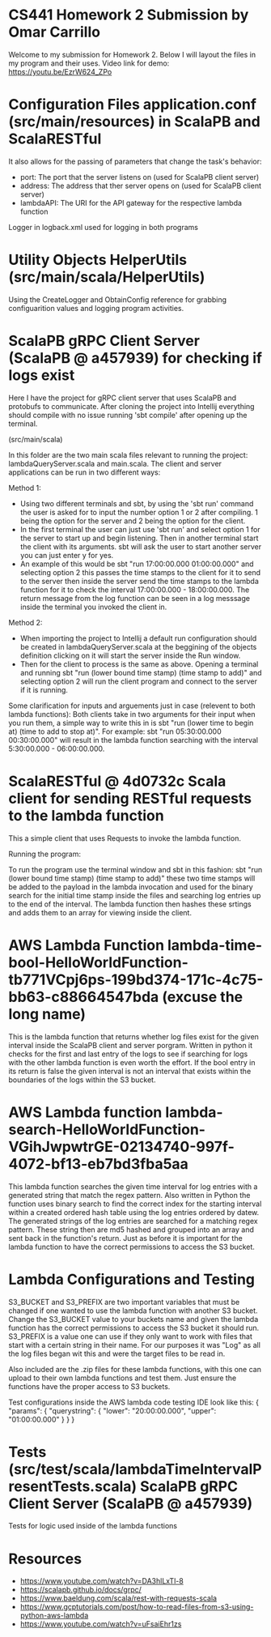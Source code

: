 # CS441 Homework 2 Submission by Omar Carrillo
Welcome to my submission for Homework 2. Below I will layout the files in my program and their uses. Video link for demo: https://youtu.be/EzrW624_ZPo


# Configuration Files application.conf (src/main/resources) in ScalaPB and ScalaRESTful
It also allows for the passing of parameters that change the task's behavior:
- port: The port that the server listens on (used for ScalaPB client server)
- address: The address that ther server opens on (used for ScalaPB client server)
- lambdaAPI: The URI for the API gateway for the respective lambda function 

Logger in logback.xml used for logging in both programs

# Utility Objects HelperUtils (src/main/scala/HelperUtils)
Using the CreateLogger and ObtainConfig reference for grabbing configuarition values and logging program activities.

# ScalaPB gRPC Client Server (ScalaPB @ a457939) for checking if logs exist
Here I have the project for gRPC client server that uses ScalaPB and protobufs to communicate.
After cloning the project into Intellij everything should compile with no issue running 'sbt compile' after opening up the terminal.

(src/main/scala)

In this folder are the two main scala files relevant to running the project: lambdaQueryServer.scala and main.scala.
The client and server applications can be run in two different ways:

Method 1:
- Using two different terminals and sbt, by using the 'sbt run' command the user is asked for to input the number option 1 or 2 after compiling. 1 being the option for the server and 2 being the option for the client. 
- In the first terminal the user can just use 'sbt run' and select option 1 for the server to start up and begin listening. Then in another terminal start the client with its arguments. sbt will ask the user to start another server you can just enter y for yes. 
- An example of this would be sbt "run 17:00:00.000 01:00:00.000" and selecting option 2 this passes the time stamps to the client for it to send to the server then   inside the server send the time stamps to the lambda function for it to check the interval 17:00:00.000 - 18:00:00.000. The return message from the log function can   be seen in a log messsage inside the terminal you invoked the client in.

Method 2: 
- When importing the project to Intellij a default run configuration should be created in lambdaQueryServer.scala at the beggining of the objects definition clicking on it will start the server inside the Run window.
- Then for the client to process is the same as above. Opening a terminal and running sbt "run (lower bound time stamp) (time stamp to add)" and selecting option 2 will run the client program and connect to the server if it is running. 

Some clarification for inputs and arguements just in case (relevent to both lambda functions):
Both clients take in two arguments for their input when you run them, a simple way to write this in is sbt "run (lower time to begin at) (time to add to stop at)".
For example: sbt "run 05:30:00.000 00:30:00.000" will result in the lambda function searching with the interval 5:30:00.000 - 06:00:00.000.


# ScalaRESTful @ 4d0732c Scala client for sending RESTful requests to the lambda function
This a simple client that uses Requests to invoke the lambda function.

Running the program:

To run the program use the terminal window and sbt in this fashion: sbt "run (lower bound time stamp) (time stamp to add)" these two time stamps will be added to the payload in the lambda invocation and used for the binary search for the initial time stamp inside the files and searching log entries up to the end of the interval. The lambda function then hashes these srtings and adds them to an array for viewing inside the client.

# AWS Lambda Function lambda-time-bool-HelloWorldFunction-tb771VCpj6ps-199bd374-171c-4c75-bb63-c88664547bda (excuse the long name)
This is the lambda function that returns whether log files exist for the given interval inside the ScalaPB client and server porgram. Written in python it checks for 
the first and last entry of the logs to see if searching for logs with the other lambda function is even worth the effort. If the bool entry in its return is false the given interval is not an interval that exists within the boundaries of the logs within the S3 bucket.

# AWS Lambda function lambda-search-HelloWorldFunction-VGihJwpwtrGE-02134740-997f-4072-bf13-eb7bd3fba5aa
This lambda function searches the given time interval for log entries with a generated string that match the regex pattern. Also written in Python the function uses binary search to find the correct index for the starting interval within a created ordered hash table using the log entries ordered by datew. The generated strings of the log entries are searched for a matching regex pattern. These string then are md5 hashed and grouped into an array and sent back in the function's return. Just as before it is important for the lambda function to have the correct permissions to access the S3 bucket.

# Lambda Configurations and Testing
S3_BUCKET and S3_PREFIX are two important variables that must be changed if one wanted to use the lambda function with another S3 bucket. Change the S3_BUCKET value to your buckets name and given the lambda function has the correct permissions to access the S3 bucket it should run. S3_PREFIX is a value one can use if they only want to work with files that start with a certain string in their name. For our purposes it was "Log" as all the log files began wit this and were the target files to be read in.

Also included are the .zip files for these lambda functions, with this one can upload to their own lambda functions and test them. Just ensure the functions have the proper access to S3 buckets.

Test configurations inside the AWS lambda code testing IDE look like this:
{
  "params": {
    "querystring": {
      "lower": "20:00:00.000",
      "upper": "01:00:00.000"
    }
  }
}


# Tests (src/test/scala/lambdaTimeIntervalPresentTests.scala) ScalaPB gRPC Client Server (ScalaPB @ a457939)
Tests for logic used inside of the lambda functions
# Resources
- https://www.youtube.com/watch?v=DA3hlLxTl-8
- https://scalapb.github.io/docs/grpc/
- https://www.baeldung.com/scala/rest-with-requests-scala
- https://www.gcptutorials.com/post/how-to-read-files-from-s3-using-python-aws-lambda
- https://www.youtube.com/watch?v=uFsaiEhr1zs


